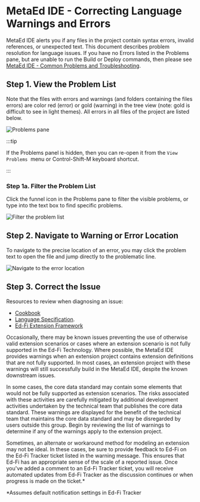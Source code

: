 # MetaEd IDE - Correcting Language Warnings and Errors

MetaEd IDE alerts you if any files in the project contain syntax errors, invalid
references, or unexpected text. This document describes problem resolution for
language issues. If you have no Errors listed in the Problems pane, but are
unable to run the Build or Deploy commands, then please see [MetaEd IDE - Common
Problems and
Troubleshooting](./common-problems-and-troubleshooting.md).

## Step 1. View the Problem List

Note that the files with errors and warnings (and folders containing the files
errors) are color red (error) or gold (warning) in the tree view (note: gold is
difficult to see in light themes). All errors in all files of the project are
listed below.

![Problems pane](https://edfidocs.blob.core.windows.net/$web/img/reference/metaed/problems-pane.png)

:::tip

If the Problems panel is hidden, then you can re-open it from the `View
Problems`  menu or Control-Shift-M keyboard shortcut.

:::

### Step 1a. Filter the Problem List

Click the funnel icon in the Problems pane to filter the visible problems, or
type into the text box to find specific problems.

![Filter the problem list](https://edfidocs.blob.core.windows.net/$web/img/reference/metaed/show-warnings.png)

## Step 2. Navigate to Warning or Error Location

To navigate to the precise location of an error, you may click the problem text
to open the file and jump directly to the problematic line.

![Navigate to the error location](https://edfidocs.blob.core.windows.net/$web/img/reference/metaed/warning-detail.png)

## Step 3. Correct the Issue

Resources to review when diagnosing an issue:

* [Cookbook](../cookbook/readme.mdx)
* [Language Specification](../language-specification/readme.md).
* [Ed-Fi Extension
  Framework](../../1-data-exchange/extension-framework/readme.md)

Occasionally, there may be known issues preventing the use of otherwise valid
extension scenarios or cases where an extension scenario is not fully supported
in the Ed-Fi Technology. Where possible, the MetaEd IDE provides warnings when
an extension project contains extension definitions that are not fully
supported. In most cases, an extension project with these warnings will still
successfully build in the MetaEd IDE, despite the known downstream issues.

In some cases, the core data standard may contain some elements that would not
be fully supported as extension scenarios. The risks associated with these
activities are carefully mitigated by additional development activities
undertaken by the technical team that publishes the core data standard. These
warnings are displayed for the benefit of the technical team that maintains the
core data standard and may be disregarded by users outside this group. Begin by
reviewing the list of warnings to determine if any of the warnings apply to the
extension project.

Sometimes, an alternate or workaround method for modeling an extension may not
be ideal. In these cases, be sure to provide feedback to Ed-Fi on the Ed-Fi
Tracker ticket listed in the warning message. This ensures that Ed-Fi has an
appropriate sense of the scale of a reported issue. Once you've added a comment
to an Ed-Fi Tracker ticket, you will receive automated updates from Ed-Fi
Tracker as the discussion continues or when progress is made on the ticket.\*

\*Assumes default notification settings in Ed-Fi Tracker
